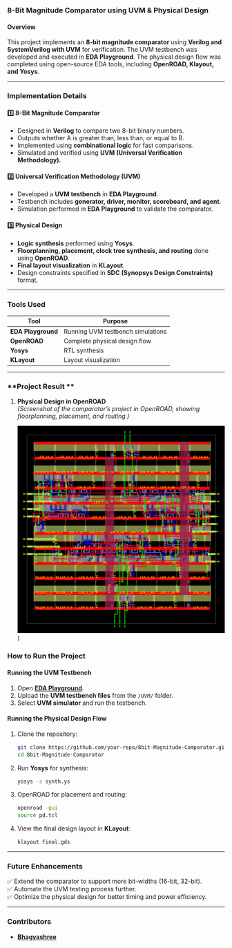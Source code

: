 ### **8-Bit Magnitude Comparator using UVM & Physical Design**  

#### **Overview**  
This project implements an **8-bit magnitude comparator** using **Verilog and SystemVerilog with UVM** for verification. The UVM testbench was developed and executed in **EDA Playground**. The physical design flow was completed using open-source EDA tools, including **OpenROAD, Klayout, and Yosys**.  

---

### **Implementation Details**  

#### **1️⃣ 8-Bit Magnitude Comparator**  
- Designed in **Verilog** to compare two 8-bit binary numbers.  
- Outputs whether A is greater than, less than, or equal to B.  
- Implemented using **combinational logic** for fast comparisons.  
- Simulated and verified using **UVM (Universal Verification Methodology).**  

#### **2️⃣ Universal Verification Methodology (UVM)**  
- Developed a **UVM testbench** in **EDA Playground**.  
- Testbench includes **generator, driver, monitor, scoreboard, and agent**.  
- Simulation performed in **EDA Playground** to validate the comparator.  

#### **3️⃣ Physical Design**  
- **Logic synthesis** performed using **Yosys**.  
- **Floorplanning, placement, clock tree synthesis, and routing** done using **OpenROAD**.  
- **Final layout visualization** in **KLayout**.  
- Design constraints specified in **SDC (Synopsys Design Constraints)** format.  

---

### **Tools Used**  
| Tool          | Purpose |  
|--------------|---------|  
| **EDA Playground**  | Running UVM testbench simulations |  
| **OpenROAD**       | Complete physical design flow |  
| **Yosys**         | RTL synthesis |  
| **KLayout**       | Layout visualization |  

---
### **Project Result **  

1. **Physical Design in OpenROAD**  
   *(Screenshot of the comparator’s project in OpenROAD, showing floorplanning, placement, and routing.)*  
   
   ![image](https://github.com/Chetana-Shivaraja/Magnitude_comparator_8bit/blob/main/reports/final_all.webp.png))  


### **How to Run the Project**  

#### **Running the UVM Testbench**  
1. Open **[EDA Playground](https://edaplayground.com/x/nyv2)**.  
2. Upload the **UVM testbench files** from the `/UVM/` folder.  
3. Select **UVM simulator** and run the testbench.  

#### **Running the Physical Design Flow**  
1. Clone the repository:  
   ```bash
   git clone https://github.com/your-repo/8bit-Magnitude-Comparator.git
   cd 8bit-Magnitude-Comparator
   ```  
2. Run **Yosys** for synthesis:  
   ```bash
   yosys -s synth.ys
   ```  
3. OpenROAD for placement and routing:  
   ```bash
   openroad -gui
   source pd.tcl
   ```  
4. View the final design layout in **KLayout**:  
   ```bash
   klayout final.gds
   ```  

---

### **Future Enhancements**  
✅ Extend the comparator to support more bit-widths (16-bit, 32-bit).  
✅ Automate the UVM testing process further.  
✅ Optimize the physical design for better timing and power efficiency.  

---

### **Contributors**  
- **[Bhagyashree](https://github.com/3PD21EC020)**

